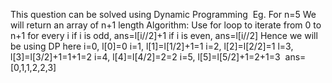 This question can be solved using Dynamic Programming
​
Eg. For n=5
We will return an array of n+1 length
Algorithm:
Use for loop to iterate from 0 to n+1
for every i
if i is odd, ans=l[i//2]+1
if i is even, ans=l[i//2]
Hence we will be using DP here
i=0, l[0]=0
i=1, l[1]=l[1/2]+1=1
i=2, l[2]=l[2/2]=1
l=3, l[3]=l[3/2]+1=1+1=2
i=4, l[4]=l[4/2]=2=2
i=5, l[5]=l[5/2]+1=2+1=3
​
ans=[0,1,1,2,2,3]
​